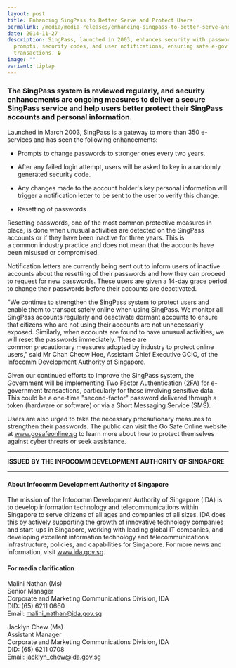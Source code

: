 ```yaml
---
layout: post
title: Enhancing SingPass to Better Serve and Protect Users
permalink: /media/media-releases/enhancing-singpass-to-better-serve-and-protect-users/
date: 2014-11-27
description: SingPass, launched in 2003, enhances security with password
  prompts, security codes, and user notifications, ensuring safe e-gov
  transactions. 🔒
image: ""
variant: tiptap
---
```

<h3>The SingPass system&nbsp;is reviewed&nbsp;regularly, and security enhancements are ongoing measures to deliver a secure SingPass service and help users better protect their SingPass accounts and personal information.</h3>
<p>Launched in March 2003, SingPass is a gateway to more than 350 e-services
and has seen the following enhancements:</p>
<ul data-tight="true" class="tight">
<li>
<p>Prompts to change passwords to stronger ones every two years.</p>
</li>
<li>
<p>After any failed login attempt, users will&nbsp;be asked&nbsp;to key in
a randomly generated security code.</p>
</li>
<li>
<p>Any changes made to the account holder's&nbsp;key&nbsp;personal information
will trigger a notification letter to be sent to the user to verify this
change.</p>
</li>
<li>
<p>Resetting of passwords</p>
</li>
</ul>
<p>Resetting passwords, one of the most common protective measures in place,
is done when unusual activities&nbsp;are detected&nbsp;on the SingPass
accounts or if they have been inactive for three years.&nbsp;This&nbsp;is
a&nbsp;common&nbsp;industry practice and does not mean that the accounts
have been misused or compromised.</p>
<p>Notification letters are currently being sent out to inform users of inactive
accounts about&nbsp;the resetting of&nbsp;their passwords and how&nbsp;they
can proceed to request for&nbsp;new passwords.&nbsp;These users&nbsp;are
given&nbsp;a 14-day grace period to change their passwords before their
accounts are deactivated.</p>
<p>"We continue to strengthen the SingPass system to protect users and enable
them to transact safely online when using SingPass. We monitor all SingPass
accounts regularly and deactivate dormant accounts to ensure that citizens
who are not using their accounts are not unnecessarily exposed. Similarly,
when accounts&nbsp;are found&nbsp;to have unusual activities, we will reset
the passwords immediately. These are common&nbsp;precautionary&nbsp;measures
adopted by industry to protect online users," said Mr Chan Cheow Hoe, Assistant
Chief Executive&nbsp;GCIO,&nbsp;of the Infocomm Development Authority of
Singapore.</p>
<p>Given our continued efforts to improve the SingPass system, the Government
will&nbsp;be implementing Two Factor Authentication&nbsp;(2FA) for e-government
transactions, particularly&nbsp;for&nbsp;those involving sensitive data.
This&nbsp;could be a one-time "second-factor" password delivered through
a token (hardware or software) or via a Short Messaging Service (SMS).</p>
<p>Users are also urged&nbsp;to take the necessary precautionary measures&nbsp;to
strengthen their passwords.&nbsp;The public can visit the Go Safe Online
website at <a href="http://www.gosafeonline.sg" rel="noopener noreferrer nofollow" target="_blank">www.gosafeonline.sg</a> to
learn more about how to protect themselves against cyber threats or seek
assistance.</p>
<hr>
<p><strong>ISSUED BY THE INFOCOMM DEVELOPMENT AUTHORITY OF SINGAPORE</strong>
</p>
<hr>
<h4>About Infocomm Development Authority of Singapore</h4>
<p>The mission of the Infocomm Development Authority of Singapore (IDA) is
to develop information technology and telecommunications within Singapore
to serve citizens of all ages and companies of all sizes. IDA does this
by actively supporting the growth of innovative technology companies and
start-ups in Singapore, working with leading global IT companies, and developing
excellent information technology and telecommunications infrastructure,
policies, and capabilities for Singapore. For more news and information,
visit <a href="http://www.ida.gov.sg" rel="noopener noreferrer nofollow" target="_blank">www.ida.gov.sg</a>.</p>
<h4>For media clarification</h4>
<p>Malini Nathan (Ms)&nbsp;
<br>Senior Manager&nbsp;
<br>Corporate and Marketing Communications Division, IDA&nbsp;
<br>DID: (65) 6211 0660&nbsp;
<br>Email: <a href="mailto:malini_nathan@ida.gov.sg" rel="noopener noreferrer nofollow" target="_blank">malini_nathan@ida.gov.sg</a>&nbsp;</p>
<p>Jacklyn Chew (Ms)&nbsp;
<br>Assistant Manager&nbsp;
<br>Corporate and Marketing Communications Division, IDA&nbsp;
<br>DID: (65) 6211 0708&nbsp;
<br>Email: <a href="mailto:jacklyn_chew@ida.gov.sg" rel="noopener noreferrer nofollow" target="_blank">jacklyn_chew@ida.gov.sg</a>
</p>
<p></p>